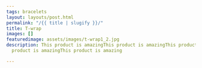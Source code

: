 ```yaml
---
tags: bracelets
layout: layouts/post.html
permalink: "/{{ title | slugify }}/"
title: T-wrap
images: []
featuredimage: assets/images/t-wrap1_2.jpg
description: This product is amazingThis product is amazingThis product is amazingThis
  product is amazingThis product is amazing

---
```

